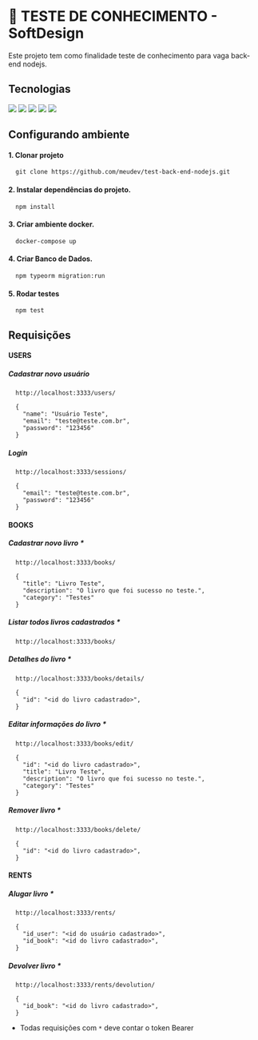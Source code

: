 # 🚀 TESTE DE CONHECIMENTO - SoftDesign
Este projeto tem como finalidade teste de conhecimento para vaga back-end nodejs.


## Tecnologias

<img src="https://img.shields.io/badge/Node.js-43853D?style=for-the-badge&logo=node.js&logoColor=white" /> <img src="https://img.shields.io/badge/TypeScript-007ACC?style=for-the-badge&logo=typescript&logoColor=white" /> <img src="https://img.shields.io/badge/Express.js-404D59?style=for-the-badge" /> <img src="https://img.shields.io/badge/PostgreSQL-316192?style=for-the-badge&logo=postgresql&logoColor=white" /> <img src="https://img.shields.io/badge/Docker-2496ED?style=for-the-badge&logo=docker&logoColor=white" />

## Configurando ambiente
#### 1. Clonar projeto

      git clone https://github.com/meudev/test-back-end-nodejs.git

#### 2. Instalar dependências do projeto.

      npm install 
    
#### 3. Criar ambiente docker.

      docker-compose up
      
#### 4. Criar Banco de Dados.

      npm typeorm migration:run   
      
#### 5. Rodar testes

      npm test 

## Requisições

#### USERS
##### Cadastrar novo usuário
      http://localhost:3333/users/

      {
      	"name": "Usuário Teste",
      	"email": "teste@teste.com.br",
      	"password": "123456"
      }
##### Login
      http://localhost:3333/sessions/

      {
      	"email": "teste@teste.com.br",
      	"password": "123456"
      }
#### BOOKS
##### Cadastrar novo livro *
      http://localhost:3333/books/

      {
      	"title": "Livro Teste",
      	"description": "O livro que foi sucesso no teste.",
      	"category": "Testes"
      }
##### Listar todos livros cadastrados *
      http://localhost:3333/books/
##### Detalhes do livro *
      http://localhost:3333/books/details/

      {
      	"id": "<id do livro cadastrado>",
      }
##### Editar informações do livro *
      http://localhost:3333/books/edit/

      {
      	"id": "<id do livro cadastrado>",
        "title": "Livro Teste",
      	"description": "O livro que foi sucesso no teste.",
      	"category": "Testes"
      }
##### Remover livro *
      http://localhost:3333/books/delete/

      {
      	"id": "<id do livro cadastrado>",
      }
#### RENTS
##### Alugar livro *
      http://localhost:3333/rents/

      {
      	"id_user": "<id do usuário cadastrado>",
      	"id_book": "<id do livro cadastrado>",
      }
##### Devolver livro *
      http://localhost:3333/rents/devolution/

      {
      	"id_book": "<id do livro cadastrado>",
      }




 * Todas requisições com `*` deve contar o token Bearer
 
